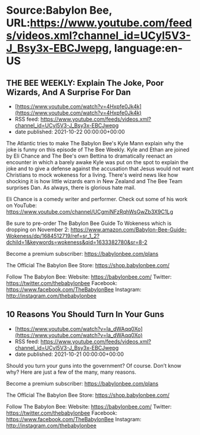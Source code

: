 # Source:Babylon Bee, URL:https://www.youtube.com/feeds/videos.xml?channel_id=UCyl5V3-J_Bsy3x-EBCJwepg, language:en-US

## THE BEE WEEKLY: Explain The Joke, Poor Wizards, And A Surprise For Dan
 - [https://www.youtube.com/watch?v=4Hxpfe0Jk4k](https://www.youtube.com/watch?v=4Hxpfe0Jk4k)
 - RSS feed: https://www.youtube.com/feeds/videos.xml?channel_id=UCyl5V3-J_Bsy3x-EBCJwepg
 - date published: 2021-10-22 00:00:00+00:00

The Atlantic tries to make The Babylon Bee's Kyle Mann explain why the joke is funny on this episode of The Bee Weekly. Kyle and Ethan are joined by Eli Chance and The Bee's own Bettina to dramatically reenact an encounter in which a barely awake Kyle was put on the spot to explain the joke and to give a defense against the accusation that Jesus would not want Christians to mock wokeness for a living. There's weird news like how shocking it is how little wizards earn in New Zealand and The Bee Team surprises Dan. As always, there is glorious hate mail.

Eli Chance is a comedy writer and performer. Check out some of his work on YouTube: https://www.youtube.com/channel/UCgmiNFzRqhWsGwZb3X9C1Lg

Be sure to pre-order The Babylon Bee Guide To Wokeness which is dropping on November 2: https://www.amazon.com/Babylon-Bee-Guide-Wokeness/dp/1684512719/ref=sr_1_2?dchild=1&keywords=wokeness&qid=1633382780&sr=8-2

Become a premium subscriber:  https://babylonbee.com/plans

The Official The Babylon Bee Store:  https://shop.babylonbee.com/

Follow The Babylon Bee:
Website: https://babylonbee.com/
Twitter: https://twitter.com/thebabylonbee
Facebook: https://www.facebook.com/TheBabylonBee
Instagram: http://instagram.com/thebabylonbee

## 10 Reasons You Should Turn In Your Guns
 - [https://www.youtube.com/watch?v=Ia_dWAqq0Xo](https://www.youtube.com/watch?v=Ia_dWAqq0Xo)
 - RSS feed: https://www.youtube.com/feeds/videos.xml?channel_id=UCyl5V3-J_Bsy3x-EBCJwepg
 - date published: 2021-10-21 00:00:00+00:00

Should you turn your guns into the government? Of course. Don’t know why? Here are just a few of the many, many reasons.

Become a premium subscriber:  https://babylonbee.com/plans

The Official The Babylon Bee Store:  https://shop.babylonbee.com/

Follow The Babylon Bee:
Website: https://babylonbee.com/
Twitter: https://twitter.com/thebabylonbee
Facebook: https://www.facebook.com/TheBabylonBee
Instagram: http://instagram.com/thebabylonbee

